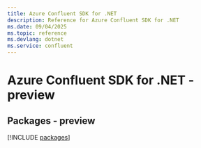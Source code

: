 ```yaml
---
title: Azure Confluent SDK for .NET
description: Reference for Azure Confluent SDK for .NET
ms.date: 09/04/2025
ms.topic: reference
ms.devlang: dotnet
ms.service: confluent
---
```

# Azure Confluent SDK for .NET - preview
## Packages - preview
[!INCLUDE [packages](confluent-index.md)]